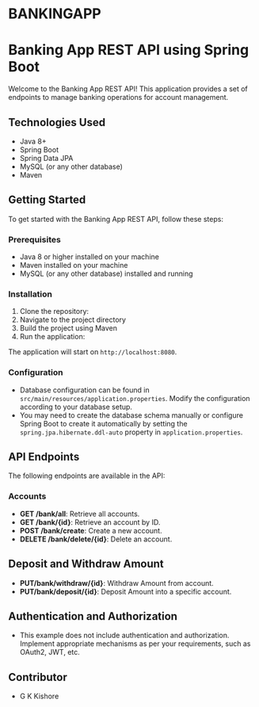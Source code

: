 # BANKINGAPP
# Banking App REST API using Spring Boot

Welcome to the Banking App REST API! This application provides a set of endpoints to manage banking operations for account management.

## Technologies Used
- Java 8+
- Spring Boot
- Spring Data JPA
- MySQL (or any other database)
- Maven

## Getting Started
To get started with the Banking App REST API, follow these steps:

### Prerequisites
- Java 8 or higher installed on your machine
- Maven installed on your machine
- MySQL (or any other database) installed and running

### Installation
1. Clone the repository:
2. Navigate to the project directory
3. Build the project using Maven
4. Run the application:


The application will start on `http://localhost:8080`.

### Configuration
- Database configuration can be found in `src/main/resources/application.properties`. Modify the configuration according to your database setup.
- You may need to create the database schema manually or configure Spring Boot to create it automatically by setting the `spring.jpa.hibernate.ddl-auto` property in `application.properties`.

## API Endpoints
The following endpoints are available in the API:

### Accounts
- **GET /bank/all**: Retrieve all accounts.
- **GET /bank/{id}**: Retrieve an account by ID.
- **POST /bank/create**: Create a new account.
- **DELETE /bank/delete/{id}**: Delete an account.

## Deposit and Withdraw Amount
- **PUT/bank/withdraw/{id}**: Withdraw Amount from account.
- **PUT/bank/deposit/{id}**: Deposit Amount into a specific account.

## Authentication and Authorization
- This example does not include authentication and authorization. Implement appropriate mechanisms as per your requirements, such as OAuth2, JWT, etc.

## Contributor
- G K Kishore




